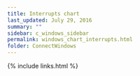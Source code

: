 ```yaml
---
title: Interrupts chart
last_updated: July 29, 2016
summary: ""
sidebar: c_windows_sidebar
permalink: windows_chart_interrupts.html
folder: ConnectWindows
---
```





{% include links.html %}
